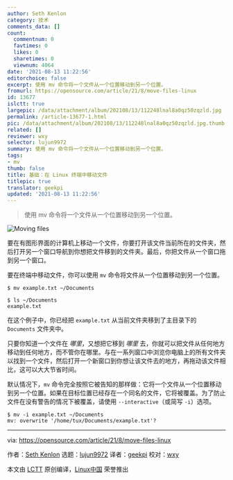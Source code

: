 ```yaml
---
author: Seth Kenlon
category: 技术
comments_data: []
count:
  commentnum: 0
  favtimes: 0
  likes: 0
  sharetimes: 0
  viewnum: 4064
date: '2021-08-13 11:22:56'
editorchoice: false
excerpt: 使用 mv 命令将一个文件从一个位置移动到另一个位置。
fromurl: https://opensource.com/article/21/8/move-files-linux
id: 13677
islctt: true
largepic: /data/attachment/album/202108/13/112248lnal8a0qz50zqzld.jpg
permalink: /article-13677-1.html
pic: /data/attachment/album/202108/13/112248lnal8a0qz50zqzld.jpg.thumb.jpg
related: []
reviewer: wxy
selector: lujun9972
summary: 使用 mv 命令将一个文件从一个位置移动到另一个位置。
tags:
- mv
thumb: false
title: 基础：在 Linux 终端中移动文件
titlepic: true
translator: geekpi
updated: '2021-08-13 11:22:56'
---
```



> 
> 使用 mv 命令将一个文件从一个位置移动到另一个位置。
> 
> 
> 


![](/data/attachment/album/202108/13/112248lnal8a0qz50zqzld.jpg "Moving files")


要在有图形界面的计算机上移动一个文件，你要打开该文件当前所在的文件夹，然后打开另一个窗口导航到你想把文件移到的文件夹。最后，你把文件从一个窗口拖到另一个窗口。


要在终端中移动文件，你可以使用 `mv` 命令将文件从一个位置移动到另一个位置。



```
$ mv example.txt ~/Documents

$ ls ~/Documents
example.txt

```

在这个例子中，你已经把 `example.txt` 从当前文件夹移到了主目录下的 `Documents` 文件夹中。


只要你知道一个文件在 *哪里*，又想把它移到 *哪里* 去，你就可以把文件从任何地方移动到任何地方，而不管你在哪里。与在一系列窗口中浏览你电脑上的所有文件夹以找到一个文件，然后打开一个新窗口到你想让该文件去的地方，再拖动该文件相比，这可以大大节省时间。


默认情况下，`mv` 命令完全按照它被告知的那样做：它将一个文件从一个位置移动到另一个位置。如果在目标位置已经存在一个同名的文件，它将被覆盖。为了防止文件在没有警告的情况下被覆盖，请使用 `--interactive`（或简写 `-i`）选项。



```
$ mv -i example.txt ~/Documents
mv: overwrite '/home/tux/Documents/example.txt'?

```



---


via: <https://opensource.com/article/21/8/move-files-linux>


作者：[Seth Kenlon](https://opensource.com/users/seth) 选题：[lujun9972](https://github.com/lujun9972) 译者：[geekpi](https://github.com/geekpi) 校对：[wxy](https://github.com/wxy)


本文由 [LCTT](https://github.com/LCTT/TranslateProject) 原创编译，[Linux中国](https://linux.cn/) 荣誉推出